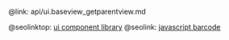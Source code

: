 @link: api/ui.baseview_getparentview.md

@seolinktop: [ui component library](https://webix.com)
@seolink: [javascript barcode](https://webix.com/widget/barcode/)